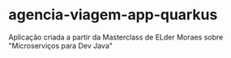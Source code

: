 # agencia-viagem-app-quarkus
Aplicação criada a partir da Masterclass de ELder Moraes sobre "Microserviços para Dev Java"
